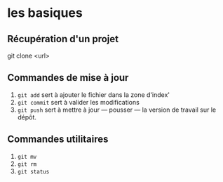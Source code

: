 # les basiques

## Récupération d'un projet

git clone \<url\>

## Commandes de mise à jour

1. `git add` sert à ajouter le fichier dans la zone d'index'
2. `git commit` sert à valider les modifications
3. `git push` sert à mettre à jour &mdash; pousser &mdash; la version de travail sur le dépôt.

## Commandes utilitaires

1. `git mv`
2. `git rm`
3. `git status`

